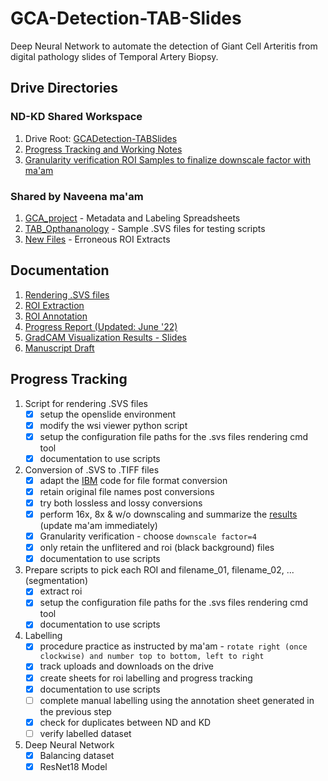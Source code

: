 # GCA-Detection-TAB-Slides

Deep Neural Network to automate the detection of Giant Cell Arteritis from digital pathology slides of Temporal Artery Biopsy.

## Drive Directories

### ND-KD Shared Workspace

1. Drive Root: [GCADetection-TABSlides](https://drive.google.com/drive/folders/1_RQTxfbj7Awx1GhnnLKy6KeTRhale__2?usp=sharing)
2. [Progress Tracking and Working Notes](https://docs.google.com/document/d/1EI5U-VP_N0la0jteKMeJGxWmzn7jbAj8no2Khai4MwM/edit)      
3. [Granularity verification ROI Samples to finalize downscale factor with ma'am](https://drive.google.com/drive/folders/1w94vfqY0z4Gr2lwi8LnAQiKYCEJDIUHV?usp=sharing)

### Shared by Naveena ma'am

1. [GCA_project](https://drive.google.com/drive/folders/1f4Iwodhixomwwb4sxPjJ3PCHW2382mNQ?usp=sharing) - Metadata and Labeling Spreadsheets 
2. [TAB_Opthananology](https://drive.google.com/drive/folders/1Oxh3VMHT2IRmN4J1q8ZTAE7CaUb1QOGj?usp=sharing) - Sample .SVS files for testing scripts 
3. [New Files](https://drive.google.com/drive/folders/1wNMkBg7kh8HdLntc05PEawvz-KLSkGQh?usp=sharing) - Erroneous ROI Extracts

## Documentation

1. [Rendering .SVS files](./docs/01-render_svs_files.md)
2. [ROI Extraction](./docs/02-roi_extraction_procedure.md)
3. [ROI Annotation](./docs/03-annotation_procedure.md)
4. [Progress Report (Updated: June '22)](https://docs.google.com/document/d/14vXHEkumhzXJesqY8LUNyQd2O7FVP_vWxGg40SNi9_Q/edit?usp=sharing)
5. [GradCAM Visualization Results - Slides](https://docs.google.com/presentation/d/1GQD0_uGlFD01MreCIrYuCU_YlGyblGtRPHYrLJ8xOL8/edit?usp=sharing)
6. [Manuscript Draft](https://docs.google.com/document/d/1Wkmae8R-DypWB5Hv9i0qM-ujm_lL0Q6_02oDFgkkQCk/edit?usp=sharing)

## Progress Tracking

1. Script for rendering .SVS files 
   - [X] setup the openslide environment
   - [X] modify the wsi viewer python script
   - [X] setup the configuration file paths for the .svs files rendering cmd tool
   - [X] documentation to use scripts
2. Conversion of .SVS to .TIFF files
   - [X] adapt the [IBM](https://developer.ibm.com/articles/an-automatic-method-to-identify-tissues-from-big-whole-slide-images-pt1/) code for file format conversion 
   - [X] retain original file names post conversions
   - [X] try both lossless and lossy conversions
   - [X] perform 16x, 8x & w/o downscaling and summarize the [results](https://docs.google.com/document/d/1EI5U-VP_N0la0jteKMeJGxWmzn7jbAj8no2Khai4MwM/edit#heading=h.awk4rggu1nqh) (update ma'am immediately)
   - [X] Granularity verification - choose `downscale factor=4`
   - [X] only retain the unflitered and roi (black background) files
   - [X] documentation to use scripts
3. Prepare scripts to pick each ROI and filename_01, filename_02, ... (segmentation)
   - [X] extract roi
   - [X] setup the configuration file paths for the .svs files rendering cmd tool
   - [X] documentation to use scripts
4. Labelling
   - [X] procedure practice as instructed by ma'am - `rotate right (once clockwise) and number top to bottom, left to right`
   - [X] track uploads and downloads on the drive
   - [X] create sheets for roi labelling and progress tracking
   - [X] documentation to use scripts
   - [ ] complete manual labelling using the annotation sheet generated in the previous step
   - [X] check for duplicates between ND and KD
   - [ ] verify labelled dataset
5. Deep Neural Network
   - [X] Balancing dataset
   - [X] ResNet18 Model 
